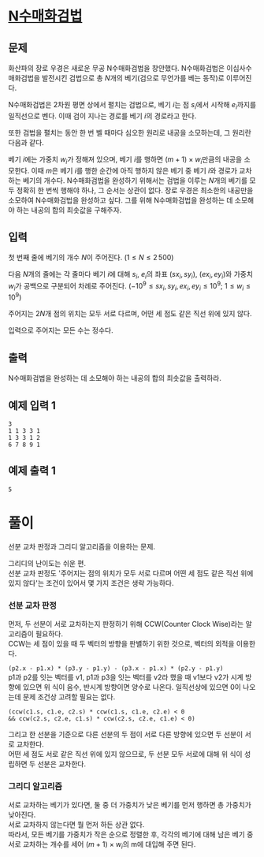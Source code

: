 # [N수매화검법](https://www.acmicpc.net/problem/25315)

## 문제
화산파의 장로 우경은 새로운 무공 N수매화검법을 창안했다. N수매화검법은 이십사수매화검법을 발전시킨 검법으로 총 
$N$개의 베기(검으로 무언가를 베는 동작)로 이루어진다.

N수매화검법은 2차원 평면 상에서 펼치는 검법으로, 베기 
$i$는 점 
$s_i$에서 시작해 
$e_i$까지를 일직선으로 벤다. 이때 검이 지나는 경로를 베기 
$i$의 경로라고 한다.

또한 검법을 펼치는 동안 한 번 벨 때마다 심오한 원리로 내공을 소모하는데, 그 원리란 다음과 같다.

베기 
$i$에는 가중치 
$w_i$가 정해져 있으며, 베기 
$i$를 행하면 
$(m+1)\times w_i$만큼의 내공을 소모한다. 이때 
$m$은 베기 
$i$를 행한 순간에 아직 행하지 않은 베기 중 베기 
$i$와 경로가 교차하는 베기의 개수다.
N수매화검법을 완성하기 위해서는 검법을 이루는 
$N$개의 베기를 모두 정확히 한 번씩 행해야 하나, 그 순서는 상관이 없다. 장로 우경은 최소한의 내공만을 소모하여 N수매화검법을 완성하고 싶다. 그를 위해 N수매화검법을 완성하는 데 소모해야 하는 내공의 합의 최솟값을 구해주자.

## 입력
첫 번째 줄에 베기의 개수 
$N$이 주어진다. 
$(1\le N\le 2\, 500)$ 

다음 
$N$개의 줄에는 각 줄마다 베기 
$i$에 대해 
$s_i$, 
$e_i$의 좌표 
$(\mathit{sx}_i,\mathit{sy}_i)$, 
$(\mathit{ex}_i,\mathit{ey}_i)$와 가중치 
$w_i$가 공백으로 구분되어 차례로 주어진다. 
$(-10^9\le\mathit{sx}_i,\mathit{sy}_i,\mathit{ex}_i,\mathit{ey}_i\le 10^9$; 
$1\le w_i\le 10^9)$ 

주어지는 
$2N$개 점의 위치는 모두 서로 다르며, 어떤 세 점도 같은 직선 위에 있지 않다.

입력으로 주어지는 모든 수는 정수다.

## 출력
N수매화검법을 완성하는 데 소모해야 하는 내공의 합의 최솟값을 출력하라.

## 예제 입력 1 
```
3
1 1 3 3 1
1 3 3 1 2
6 7 8 9 1
```
## 예제 출력 1 
```
5
```

# 풀이
선분 교차 판정과 그리디 알고리즘을 이용하는 문제.

그리디의 난이도는 쉬운 편.  
선분 교차 판정도 '주어지는 점의 위치가 모두 서로 다르며 어떤 세 점도 같은 직선 위에 있지 않다'는 조건이 있어서 몇 가지 조건은 생략 가능하다.

### 선분 교차 판정
먼저, 두 선분이 서로 교차하는지 판정하기 위해 CCW(Counter Clock Wise)라는 알고리즘이 필요하다.  
CCW는 세 점이 있을 때 두 벡터의 방향을 판별하기 위한 것으로, 벡터의 외적을 이용한다.  

```(p2.x - p1.x) * (p3.y - p1.y) - (p3.x - p1.x) * (p2.y - p1.y)```  
p1과 p2를 잇는 벡터를 v1, p1과 p3을 잇는 벡터를 v2라 했을 때 v1보다 v2가 시계 방향에 있으면 위 식이 음수, 반시계 방향이면 양수로 나온다. 일직선상에 있으면 0이 나오는데 문제 조건상 고려할 필요는 없다.  

```
(ccw(c1.s, c1.e, c2.s) * ccw(c1.s, c1.e, c2.e) < 0
&& ccw(c2.s, c2.e, c1.s) * ccw(c2.s, c2.e, c1.e) < 0)
```
그리고 한 선분을 기준으로 다른 선분의 두 점이 서로 다른 방향에 있으면 두 선분이 서로 교차한다.  
어떤 세 점도 서로 같은 직선 위에 있지 않으므로, 
두 선분 모두 서로에 대해 위 식이 성립하면 두 선분은 교차한다.

### 그리디 알고리즘
서로 교차하는 베기가 있다면, 둘 중 더 가중치가 낮은 베기를 먼저 행하면 총 가중치가 낮아진다.  
서로 교차하지 않는다면 뭘 먼저 하든 상관 없다.  
따라서, 모든 베기를 가중치가 작은 순으로 정렬한 후, 각각의 베기에 대해 남은 베기 중 서로 교차하는 개수를 세어 $(m+1)\times w_i$의 m에 대입해 주면 된다.